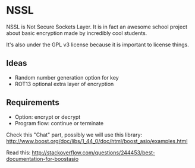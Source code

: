 NSSL
====

NSSL is Not Secure Sockets Layer. It is in fact an awesome school project about
basic encryption made by incredibly cool students.

It's also under the GPL v3 license because it is important to license things.

Ideas
----
- Random number generation option for key
- ROT13 optional extra layer of encryption

Requirements
----
- Option: encrypt or decrypt
- Program flow: continue or terminate

Check this "Chat" part, possibly we will use this library:
http://www.boost.org/doc/libs/1_44_0/doc/html/boost_asio/examples.html

Read this: http://stackoverflow.com/questions/244453/best-documentation-for-boostasio
